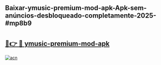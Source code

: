 ## Baixar-ymusic-premium-mod-apk-Apk-sem-anúncios-desbloqueado-completamente-2025-#mp8b9

# <h2><a href="https://ainizakaria.my?title=ymusic-premium-mod-apk&ref=20M">🔗👉 🔴 ymusic-premium-mod-apk</a></h2>

[![acn](https://github.com/user-attachments/assets/0f9c940e-d8b0-45ae-aac7-cd30a18b3e1c)](https://ainizakaria.my?title=ymusic-premium-mod-apk&ref=20M)


